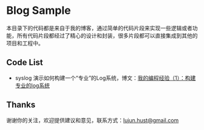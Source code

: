 Blog Sample
===========

本目录下的代码都是来自于我的博客，通过简单的代码片段来实现一些逻辑或者功能，所有代码片段都经过了精心的设计和封装，很多片段都可以直接集成到其他的项目和工程中。

Code List
----------

- syslog 演示如何构建一个“专业”的Log系统，博文：[我的编程经验（1）：构建专业的log系统](http://ticktick.blog.51cto.com/823160/1579785)


Thanks
----------

谢谢你的关注，欢迎提供建议和意见，联系方式：lujun.hust@gmail.com
